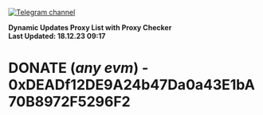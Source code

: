 [![Telegram channel](https://img.shields.io/endpoint?url=https://runkit.io/damiankrawczyk/telegram-badge/branches/master?url=https://t.me/n4z4v0d)](https://t.me/n4z4v0d) 

**Dynamic Updates Proxy List with Proxy Checker**  
**Last Updated: 18.12.23 09:17**

# DONATE (_any evm_) - 0xDEADf12DE9A24b47Da0a43E1bA70B8972F5296F2
